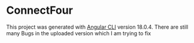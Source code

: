 # ConnectFour

This project was generated with [Angular CLI](https://github.com/angular/angular-cli) version 18.0.4.
There are still many Bugs in the uploaded version which I am trying to fix
